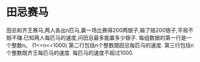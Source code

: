 # 田忌赛马

田忌和齐王赛马,两人各出n匹马,赢一场比赛得200两银子,输了赔200银子,平局不赔不赚.已知两人每匹马的速度,问田忌最多能赢多少银子.
每组数据的第一行是一个整数n。 (1<=n<=1000)
第二行包括n个整数既田忌每匹马的速度.
第三行包括n个整数既齐王每匹马的速度.
每匹马的速度不超过1000.
